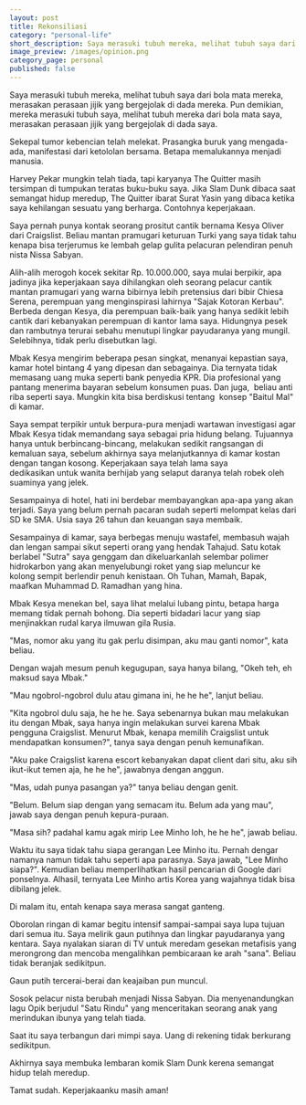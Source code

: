 ```yaml
---
layout: post
title: Rekonsiliasi
category: "personal-life"
short_description: Saya merasuki tubuh mereka, melihat tubuh saya dari bola mata mereka.
image_preview: /images/opinion.png
category_page: personal
published: false
---
```


Saya merasuki tubuh mereka, melihat tubuh saya dari bola mata mereka, merasakan perasaan jijik yang bergejolak di dada mereka. Pun demikian, mereka merasuki tubuh saya, melihat tubuh mereka dari bola mata saya, merasakan perasaan jijik yang bergejolak di dada saya.



Sekepal tumor kebencian telah melekat. Prasangka buruk yang mengada-ada, manifestasi dari ketololan bersama. Betapa memalukannya menjadi manusia.



Harvey Pekar mungkin telah tiada, tapi karyanya The Quitter masih tersimpan di tumpukan teratas buku-buku saya. Jika Slam Dunk dibaca saat semangat hidup meredup, The Quitter ibarat Surat Yasin yang dibaca ketika saya kehilangan sesuatu yang berharga. Contohnya keperjakaan.



Saya pernah punya kontak seorang prositut cantik bernama Kesya Oliver dari Craigslist. Beliau mantan pramugari keturuan Turki yang saya tidak tahu kenapa bisa terjerumus ke lembah gelap gulita pelacuran pelendiran penuh nista Nissa Sabyan.



Alih-alih merogoh kocek sekitar Rp. 10.000.000, saya mulai berpikir, apa jadinya jika keperjakaan saya dihilangkan oleh seorang pelacur cantik mantan pramugari yang warna bibirnya lebih pretensius dari bibir Chiesa Serena, perempuan yang menginspirasi lahirnya "Sajak Kotoran Kerbau". Berbeda dengan Kesya, dia perempuan baik-baik yang hanya sedikit lebih cantik dari kebanyakan perempuan di kantor lama saya. Hidungnya pesek dan rambutnya terurai sebahu menutupi lingkar payudaranya yang mungil. Selebihnya, tidak perlu disebutkan lagi.



Mbak Kesya mengirim beberapa pesan singkat, menanyai kepastian saya, kamar hotel bintang 4 yang dipesan dan sebagainya. Dia ternyata tidak memasang uang muka seperti bank penyedia KPR. Dia profesional yang pantang menerima bayaran sebelum konsumen puas. Dan juga,  beliau anti riba seperti saya. Mungkin kita bisa berdiskusi tentang  konsep "Baitul Mal" di kamar.



Saya sempat terpikir untuk berpura-pura menjadi wartawan investigasi agar Mbak Kesya tidak memandang saya sebagai pria hidung belang. Tujuannya hanya untuk berbincang-bincang, melakukan sedikit rangsangan di kemaluan saya, sebelum akhirnya saya melanjutkannya di kamar kostan dengan tangan kosong. Keperjakaan saya telah lama saya dedikasikan untuk wanita berhijab yang selaput daranya telah robek oleh suaminya yang jelek.



Sesampainya di hotel, hati ini berdebar membayangkan apa-apa yang akan terjadi. Saya yang belum pernah pacaran sudah seperti melompat kelas dari SD ke SMA. Usia saya 26 tahun dan keuangan saya membaik.



Sesampainya di kamar, saya berbegas menuju wastafel, membasuh wajah dan lengan sampai sikut seperti orang yang hendak Tahajud. Satu kotak berlabel "Sutra" saya genggam dan dikeluarkanlah selembar polimer hidrokarbon yang akan menyelubungi roket yang siap meluncur ke kolong sempit berlendir penuh kenistaan. Oh Tuhan, Mamah, Bapak, maafkan Muhammad D. Ramadhan yang hina.



Mbak Kesya menekan bel, saya lihat melalui lubang pintu, betapa harga memang tidak pernah bohong. Dia seperti bidadari lacur yang siap menjinakkan rudal karya ilmuwan gila Rusia.



"Mas, nomor aku yang itu gak perlu disimpan, aku mau ganti nomor", kata beliau.



Dengan wajah mesum penuh kegugupan, saya hanya bilang, "Okeh teh, eh maksud saya Mbak."



"Mau ngobrol-ngobrol dulu atau gimana ini, he he he", lanjut beliau.



"Kita ngobrol dulu saja, he he he. Saya sebenarnya bukan mau melakukan itu dengan Mbak, saya hanya ingin melakukan survei karena Mbak pengguna Craigslist. Menurut Mbak, kenapa memilih Craigslist untuk mendapatkan konsumen?", tanya saya dengan penuh kemunafikan.



"Aku pake Craigslist karena escort kebanyakan dapat client dari situ, aku sih ikut-ikut temen aja, he he he", jawabnya dengan anggun.



"Mas, udah punya pasangan ya?" tanya beliau dengan genit.



"Belum. Belum siap dengan yang semacam itu. Belum ada yang mau", jawab saya dengan penuh kepura-puraan.


"Masa sih? padahal kamu agak mirip Lee Minho loh, he he he", jawab beliau.



Waktu itu saya tidak tahu siapa gerangan Lee Minho itu. Pernah dengar namanya namun tidak tahu seperti apa parasnya. Saya jawab, "Lee Minho siapa?". Kemudian beliau memperlihatkan hasil pencarian di Google dari ponselnya. Alhasil, ternyata Lee Minho artis Korea yang wajahnya tidak bisa dibilang jelek.



Di malam itu, entah kenapa saya merasa sangat ganteng.



Oborolan ringan di kamar begitu intensif sampai-sampai saya lupa tujuan dari semua itu. Saya melirik gaun putihnya dan lingkar payudaranya yang kentara. Saya nyalakan siaran di TV untuk meredam gesekan metafisis yang merongrong dan mencoba mengalihkan pembicaraan ke arah "sana". Beliau tidak beranjak sedikitpun.



Gaun putih tercerai-berai dan keajaiban pun muncul.



Sosok pelacur nista berubah menjadi Nissa Sabyan. Dia menyenandungkan lagu Opik berjudul "Satu Rindu" yang menceritakan seorang anak yang merindukan ibunya yang telah tiada.



Saat itu saya terbangun dari mimpi saya. Uang di rekening tidak berkurang sedikitpun.



Akhirnya saya membuka lembaran komik Slam Dunk kerena semangat hidup telah meredup.



Tamat sudah. Keperjakaanku masih aman!









>
